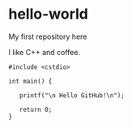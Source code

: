 # hello-world
My first repository here

I like C++ and coffee.

```
#include <cstdio>

int main() {

   printf("\n Hello GitHub!\n");
   
   return 0;
}
```
